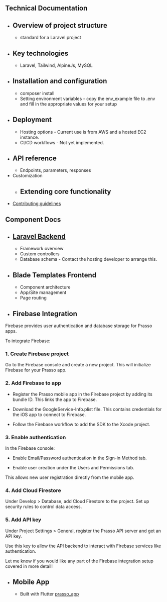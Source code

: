 ## Technical Documentation

- ## Overview of project structure
  - standard for a Laravel project
- ## Key technologies
  - Laravel, Tailwind, AlpineJs, MySQL
- ## Installation and configuration
  - composer install
  - Setting environment variables - copy the env_example file to .env and fill in the appropriate values for your setup
- ## Deployment
  - Hosting options - Current use is from AWS and a hosted EC2 instance. 
  - CI/CD workflows - Not yet implemented.
- ## API reference
  - Endpoints, parameters, responses
- Customization
  - ## Extending core functionality
- [Contributing guidelines](/docs/contributing.md) 





## Component Docs

- ## [Laravel Backend](https://github.com/laravel/laravel)
  - Framework overview
  - Custom controllers
  - Database schema - Contact the hosting developer to arrange this.
- ## Blade Templates Frontend
  - Component architecture
  - App/Site management
  - Page routing
- ## Firebase Integration

Firebase provides user authentication and database storage for Prasso apps. 

To integrate Firebase:

### 1. Create Firebase project

Go to the Firebase console and create a new project. This will initialize Firebase for your Prasso app.

### 2. Add Firebase to app

- Register the Prasso mobile app in the Firebase project by adding its bundle ID. This links the app to Firebase.

- Download the GoogleService-Info.plist file. This contains credentials for the iOS app to connect to Firebase.

- Follow the Firebase workflow to add the SDK to the Xcode project.

### 3. Enable authentication 

In the Firebase console:

- Enable Email/Password authentication in the Sign-in Method tab.

- Enable user creation under the Users and Permissions tab. 

This allows new user registration directly from the mobile app.

### 4. Add Cloud Firestore

Under Develop > Database, add Cloud Firestore to the project. Set up security rules to control data access.

### 5. Add API key 

Under Project Settings > General, register the Prasso API server and get an API key. 

Use this key to allow the API backend to interact with Firebase services like authentication.

Let me know if you would like any part of the Firebase integration setup covered in more detail!

- ## Mobile App
  - Built with Flutter [prasso_app](https://github.com/prasso/prasso_app)

  
